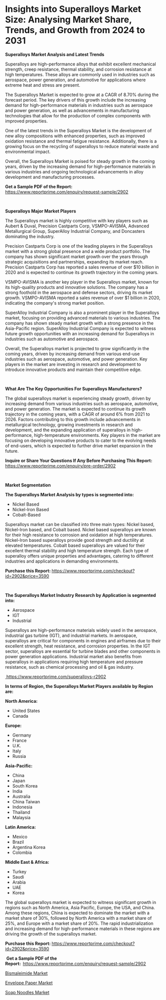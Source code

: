 <p><h1>Insights into Superalloys Market Size: Analysing Market Share, Trends, and Growth from 2024 to 2031</h1></p><p><strong>Superalloys Market Analysis and Latest Trends</strong></p>
<p><p>Superalloys are high-performance alloys that exhibit excellent mechanical strength, creep resistance, thermal stability, and corrosion resistance at high temperatures. These alloys are commonly used in industries such as aerospace, power generation, and automotive for applications where extreme heat and stress are present.</p><p>The Superalloys Market is expected to grow at a CAGR of 8.70% during the forecast period. The key drivers of this growth include the increasing demand for high-performance materials in industries such as aerospace and power generation, as well as advancements in manufacturing technologies that allow for the production of complex components with improved properties.</p><p>One of the latest trends in the Superalloys Market is the development of new alloy compositions with enhanced properties, such as improved oxidation resistance and thermal fatigue resistance. Additionally, there is a growing focus on the recycling of superalloys to reduce material waste and environmental impact.</p><p>Overall, the Superalloys Market is poised for steady growth in the coming years, driven by the increasing demand for high-performance materials in various industries and ongoing technological advancements in alloy development and manufacturing processes.</p></p>
<p><strong>Get a Sample PDF of the Report:&nbsp;</strong> <a href="https://www.reportprime.com/enquiry/request-sample/2902">https://www.reportprime.com/enquiry/request-sample/2902</a></p>
<p>&nbsp;</p>
<p><strong>Superalloys Major Market Players</strong></p>
<p><p>The Superalloys market is highly competitive with key players such as Aubert & Duval, Precision Castparts Corp, VSMPO-AVISMA, Advanced Metallurgical Group, SuperAlloy Industrial Company, and Doncasters dominating the industry. </p><p>Precision Castparts Corp is one of the leading players in the Superalloys market with a strong global presence and a wide product portfolio. The company has shown significant market growth over the years through strategic acquisitions and partnerships, expanding its market reach. Precision Castparts Corp has reported a sales revenue of over $10 billion in 2020 and is expected to continue its growth trajectory in the coming years.</p><p>VSMPO-AVISMA is another key player in the Superalloys market, known for its high-quality products and innovative solutions. The company has a strong foothold in the aerospace and defense sectors, driving its market growth. VSMPO-AVISMA reported a sales revenue of over $1 billion in 2020, indicating the company's strong market position.</p><p>SuperAlloy Industrial Company is also a prominent player in the Superalloys market, focusing on providing advanced materials to various industries. The company has shown steady market growth with a strong presence in the Asia-Pacific region. SuperAlloy Industrial Company is expected to witness future growth opportunities with an increasing demand for Superalloys in industries such as automotive and aerospace.</p><p>Overall, the Superalloys market is projected to grow significantly in the coming years, driven by increasing demand from various end-use industries such as aerospace, automotive, and power generation. Key players in the market are investing in research and development to introduce innovative products and maintain their competitive edge.</p></p>
<p>&nbsp;</p>
<p><strong>What Are The Key Opportunities For Superalloys Manufacturers?</strong></p>
<p><p>The global superalloys market is experiencing steady growth, driven by increasing demand from various industries such as aerospace, automotive, and power generation. The market is expected to continue its growth trajectory in the coming years, with a CAGR of around 6% from 2021 to 2026. Factors contributing to this growth include advancements in metallurgical technology, growing investments in research and development, and the expanding application of superalloys in high-performance, high-temperature environments. Key players in the market are focusing on developing innovative products to cater to the evolving needs of end-users, which is expected to further drive market expansion in the future.</p></p>
<p><strong>Inquire or Share Your Questions If Any Before Purchasing This Report:</strong> <a href="https://www.reportprime.com/enquiry/pre-order/2902">https://www.reportprime.com/enquiry/pre-order/2902</a></p>
<p>&nbsp;</p>
<p><strong>Market Segmentation</strong></p>
<p><strong>The Superalloys Market Analysis by types is segmented into:</strong></p>
<p><ul><li>Nickel Based</li><li>Nickel-Iron Based</li><li>Cobalt-Based</li></ul></p>
<p><p>Superalloys market can be classified into three main types: Nickel based, Nickel-Iron based, and Cobalt based. Nickel based superalloys are known for their high resistance to corrosion and oxidation at high temperatures. Nickel-Iron based superalloys provide good strength and ductility at elevated temperatures. Cobalt based superalloys are valued for their excellent thermal stability and high temperature strength. Each type of superalloy offers unique properties and advantages, catering to different industries and applications in demanding environments.</p></p>
<p><strong>Purchase this Report:&nbsp;</strong><a href="https://www.reportprime.com/checkout?id=2902&price=3590">https://www.reportprime.com/checkout?id=2902&price=3590</a></p>
<p>&nbsp;</p>
<p><strong>The Superalloys Market Industry Research by Application is segmented into:</strong></p>
<p><ul><li>Aerospace</li><li>IGT</li><li>Industrial</li></ul></p>
<p><p>Superalloys are high-performance materials widely used in the aerospace, industrial gas turbine (IGT), and industrial markets. In aerospace, superalloys are critical for components in engines and airframes due to their excellent strength, heat resistance, and corrosion properties. In the IGT sector, superalloys are essential for turbine blades and other components in power generation applications. Industrial market also benefits from superalloys in applications requiring high temperature and pressure resistance, such as chemical processing and oil & gas industry.</p></p>
<p><a href="https://www.reportprime.com/superalloys-r2902">&nbsp;https://www.reportprime.com/superalloys-r2902</a></p>
<p><strong>In terms of Region, the Superalloys Market Players available by Region are:</strong></p>
<p>
    <p> <strong> North America: </strong>
        <ul>
            <li>United States</li>
            <li>Canada</li>
        </ul>
        </p> 
    <p> <strong> Europe: </strong>
        <ul>
            <li>Germany</li>
            <li>France</li>
            <li>U.K.</li>
            <li>Italy</li>
            <li>Russia</li>
        </ul>
        </p> 
    <p> <strong> Asia-Pacific: </strong>
        <ul>
            <li>China</li>
            <li>Japan</li>
            <li>South Korea</li>
            <li>India</li>
            <li>Australia</li>
            <li>China Taiwan</li>
            <li>Indonesia</li>
            <li>Thailand</li>
            <li>Malaysia</li>
        </ul>
        </p> 
    <p> <strong> Latin America: </strong>
        <ul>
            <li>Mexico</li>
            <li>Brazil</li>
            <li>Argentina Korea</li>
            <li>Colombia</li>
        </ul>
        </p> 
    <p> <strong> Middle East & Africa: </strong>
        <ul>
            <li>Turkey</li>
            <li>Saudi</li>
            <li>Arabia</li>
            <li>UAE</li>
            <li>Korea</li>
        </ul>
    </p>
    </p>
<p><p>The global superalloys market is expected to witness significant growth in regions such as North America, Asia Pacific, Europe, the USA, and China. Among these regions, China is expected to dominate the market with a market share of 30%, followed by North America with a market share of 25%, and Europe with a market share of 20%. The rapid industrialization and increasing demand for high-performance materials in these regions are driving the growth of the superalloys market.</p></p>
<p><strong>Purchase this Report: </strong><a href="https://www.reportprime.com/checkout?id=2902&price=3590">https://www.reportprime.com/checkout?id=2902&price=3590</a></p>
<p>&nbsp;<strong>Get a Sample PDF of the Report:&nbsp;&nbsp;</strong><a href="https://www.reportprime.com/enquiry/request-sample/2902">https://www.reportprime.com/enquiry/request-sample/2902</a></p>
<p><strong></strong></p>
<p><p><a href="https://github.com/drzsklfn31/Market-Research-Report-List-1/blob/main/bismaleimide-market.md">Bismaleimide Market</a></p><p><a href="https://github.com/lairestrong/Market-Research-Report-List-1/blob/main/envelope-paper-market.md">Envelope Paper Market</a></p><p><a href="https://github.com/msLonKoss78/Market-Research-Report-List-1/blob/main/soap-noodles-market.md">Soap Noodles Market</a></p></p>